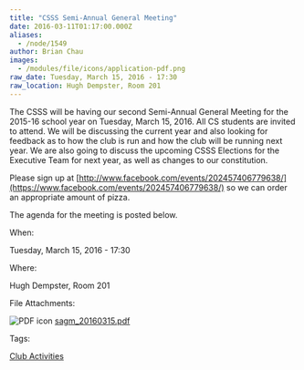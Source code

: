 ```yaml
---
title: "CSSS Semi-Annual General Meeting"
date: 2016-03-11T01:17:00.000Z
aliases:
  - /node/1549
author: Brian Chau
images:
  - /modules/file/icons/application-pdf.png
raw_date: Tuesday, March 15, 2016 - 17:30
raw_location: Hugh Dempster, Room 201
---
```


The CSSS will be having our second Semi-Annual General Meeting for the 2015-16 school year on Tuesday, March 15, 2016. All CS students are invited to attend. We will be discussing the current year and also looking for feedback as to how the club is run and how the club will be running next year. We are also going to discuss the upcoming CSSS Elections for the Executive Team for next year, as well as changes to our constitution.

Please sign up at [http://www.facebook.com/events/202457406779638/](https://www.facebook.com/events/202457406779638/) so we can order an appropriate amount of pizza.

The agenda for the meeting is posted below.

When: 

Tuesday, March 15, 2016 - 17:30

Where: 

Hugh Dempster, Room 201

File Attachments: 

 ![PDF icon](/modules/file/icons/application-pdf.png "application/pdf") [sagm\_20160315.pdf](https://ubccsss.org/files/sagm_20160315.pdf)

Tags: 

[Club Activities](/club)
